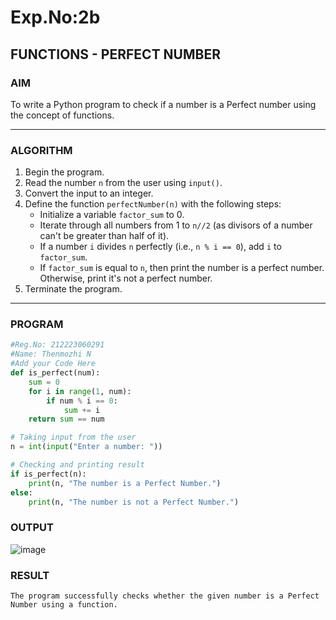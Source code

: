 # Exp.No:2b  
## FUNCTIONS - PERFECT NUMBER

### AIM  
To write a Python program to check if a number is a Perfect number using the concept of functions.

---

### ALGORITHM

1. Begin the program.  
2. Read the number `n` from the user using `input()`.  
3. Convert the input to an integer.  
4. Define the function `perfectNumber(n)` with the following steps:  
    - Initialize a variable `factor_sum` to 0.  
    - Iterate through all numbers from 1 to `n//2` (as divisors of a number can't be greater than half of it).  
    - If a number `i` divides `n` perfectly (i.e., `n % i == 0`), add `i` to `factor_sum`.  
    - If `factor_sum` is equal to `n`, then print the number is a perfect number. Otherwise, print it's not a perfect number.  
5. Terminate the program.

---

### PROGRAM
```python
#Reg.No: 212223060291
#Name: Thenmozhi N
#Add your Code Here
def is_perfect(num):
    sum = 0
    for i in range(1, num):
        if num % i == 0:
            sum += i
    return sum == num

# Taking input from the user
n = int(input("Enter a number: "))

# Checking and printing result
if is_perfect(n):
    print(n, "The number is a Perfect Number.")
else:
    print(n, "The number is not a Perfect Number.")

```
### OUTPUT
![image](https://github.com/user-attachments/assets/4183f300-c852-4fd0-8c0a-b121cc8613c8)


### RESULT
```
The program successfully checks whether the given number is a Perfect Number using a function.

```
